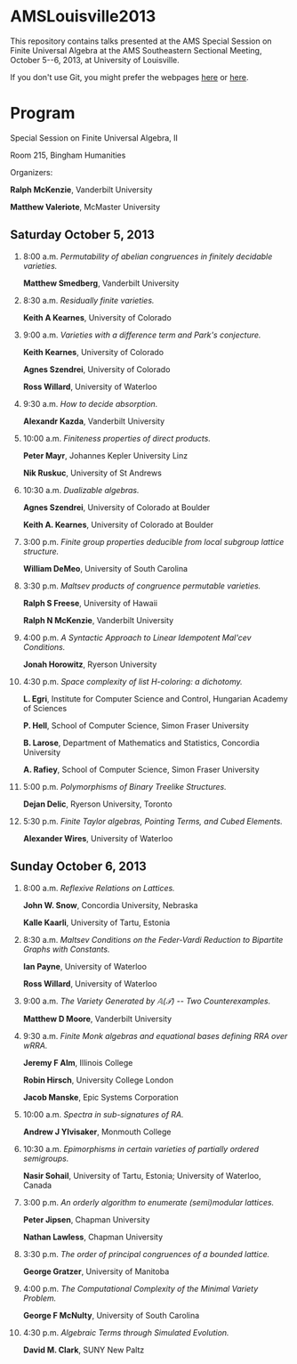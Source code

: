 AMSLouisville2013
=================
This repository contains talks presented at the AMS Special Session on Finite Universal Algebra at the AMS Southeastern Sectional Meeting, October 5--6, 2013, at University of Louisville.

If you don't use Git, you might prefer the webpages [here](http://universalalgebra.github.io/AMSLouisville2013/) or [here](http://universalalgebra.wordpress.com/meetings/ams-special-session-on-finite-universal-algebra/).

Program
=======
Special Session on Finite Universal Algebra, II

Room 215, Bingham Humanities

Organizers: 

**Ralph McKenzie**,  Vanderbilt University

**Matthew Valeriote**,  McMaster University


Saturday October 5, 2013
------------------------
1.  8:00 a.m. *Permutability of abelian congruences in finitely decidable varieties.* 
    
    **Matthew Smedberg**, Vanderbilt University 

2.  8:30 a.m. *Residually finite varieties.* 

    **Keith A Kearnes**, University of Colorado

3.  9:00 a.m. *Varieties with a difference term and Park's conjecture.* 

    **Keith Kearnes**, University of Colorado

    **Agnes Szendrei**, University of Colorado

    **Ross Willard**, University of Waterloo

4.  9:30 a.m. *How to decide absorption.* 

    **Alexandr Kazda**, Vanderbilt University

5.  10:00 a.m. *Finiteness properties of direct products.*

    **Peter Mayr**, Johannes Kepler University Linz

    **Nik Ruskuc**, University of St Andrews

6.  10:30 a.m. *Dualizable algebras.*

    **Agnes Szendrei**, University of Colorado at Boulder

    **Keith A. Kearnes**, University of Colorado at Boulder

7.  3:00 p.m. *Finite group properties deducible from local subgroup lattice structure.*

    **William DeMeo**, University of South Carolina

8.  3:30 p.m. *Maltsev products of congruence permutable varieties.*

    **Ralph S Freese**, University of Hawaii

    **Ralph N McKenzie**, Vanderbilt University

9.  4:00 p.m. *A Syntactic Approach to Linear Idempotent Mal'cev Conditions.*

    **Jonah Horowitz**, Ryerson University

10. 4:30 p.m. *Space complexity of list H-coloring: a dichotomy.* 

    **L. Egri**,  Institute for Computer Science and Control, Hungarian Academy of Sciences

    **P. Hell**,  School of Computer Science, Simon Fraser University

    **B. Larose**,  Department of Mathematics and Statistics, Concordia University 

    **A. Rafiey**,  School of Computer Science, Simon Fraser University 

10. 5:00 p.m. *Polymorphisms of Binary Treelike Structures.* 

    **Dejan Delic**,  Ryerson University, Toronto

10. 5:30 p.m. *Finite Taylor algebras, Pointing Terms, and Cubed Elements.* 

    **Alexander Wires**,  University of Waterloo


Sunday October 6, 2013
----------------------
1. 8:00 a.m. *Reflexive Relations on Lattices.* 

    **John W. Snow**,  Concordia University, Nebraska 

    **Kalle Kaarli**,  University of Tartu, Estonia

10. 8:30 a.m. *Maltsev Conditions on the Feder-Vardi Reduction to Bipartite Graphs with Constants.* 

    **Ian Payne**,  University of Waterloo

    **Ross Willard**,  University of Waterloo

10. 9:00 a.m. *The Variety Generated by $\mathbb{A}(\mathcal{T})$ -- Two Counterexamples.* 

    **Matthew D Moore**,  Vanderbilt University

10. 9:30 a.m. *Finite Monk algebras and equational bases defining RRA over wRRA.* 

    **Jeremy F Alm**,  Illinois College

    **Robin Hirsch**,  University College London

    **Jacob Manske**,  Epic Systems Corporation

10. 10:00 a.m. *Spectra in sub-signatures of RA.* 

    **Andrew J Ylvisaker**,  Monmouth College

10. 10:30 a.m. *Epimorphisms in certain varieties of partially ordered semigroups.* 

    **Nasir Sohail**,  University of Tartu, Estonia; University of Waterloo, Canada

10. 3:00 p.m. *An orderly algorithm to enumerate (semi)modular lattices.* 

    **Peter Jipsen**,  Chapman University

    **Nathan Lawless**,  Chapman University

10. 3:30 p.m. *The order of principal congruences of a bounded lattice.* 

    **George Gratzer**,  University of Manitoba

10. 4:00 p.m. *The Computational Complexity of the Minimal Variety Problem.* 

    **George F McNulty**,  University of South Carolina

10. 4:30 p.m. *Algebraic Terms through Simulated Evolution.* 

    **David M. Clark**,  SUNY New Paltz
